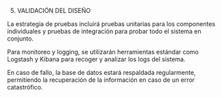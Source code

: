5. VALIDACIÓN DEL DISEÑO

La estrategia de pruebas incluirá pruebas unitarias para los componentes individuales y pruebas de integración para probar todo el sistema en conjunto.

Para monitoreo y logging, se utilizarán herramientas estándar como Logstash y Kibana para recoger y analizar los logs del sistema.

En caso de fallo, la base de datos estará respaldada regularmente, permitiendo la recuperación de la información en caso de un error catastrófico.